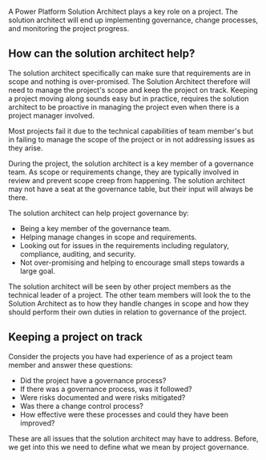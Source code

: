 A Power Platform Solution Architect plays a key role on a project. The solution architect will end up implementing governance, change processes, and monitoring the project progress.

## How can the solution architect help?

The solution architect specifically can make sure that requirements are in scope and nothing is over-promised. The Solution Architect therefore will need to  manage the project's scope and keep the project on track. Keeping a project moving along sounds easy but in practice, requires the solution architect to be proactive in managing the project even when there is a project manager involved.

Most projects fail it due to the technical capabilities of team member's but in failing to manage the scope of the project or in not addressing issues as they arise.

During the project, the solution architect is a key member of a governance team. As scope or requirements change, they are typically involved in review and prevent scope creep from happening. The solution architect may not have a seat at the governance table, but their input will always be there.

The solution architect can help project governance by:

- Being a key member of the governance team.
- Helping manage changes in scope and requirements.
- Looking out for issues in the requirements including regulatory, compliance, auditing, and security.
- Not over-promising and helping to encourage small steps towards a large goal.

The solution architect will be seen by other project members as the technical leader of a project. The other team members will look the to the Solution Architect as to how they handle changes in scope and how they should perform their own duties in relation to governance of the project.

## Keeping a project on track

Consider the projects you have had experience of as a project team member and answer these questions:

- Did the project have a governance process?
- If there was a governance process, was it followed?
- Were risks documented and were risks mitigated?
- Was there a change control process?
- How effective were these processes and could they have been improved?

These are all issues that the solution architect may have to address. Before, we get into this we need to define what we mean by project governance.
